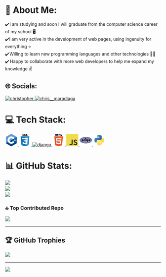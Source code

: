 # 💫 About Me:
✔️ I am studying and soon I will graduate from the computer science career of my school 🖥️<br>✔️I am very active in the development of web pages, using ingenuity for everything ⭐ <br>✔️ Willing to learn new programming languages ​​and other technologies 👨‍💻<br>✔️  Happy to collaborate with more web developers to help me expand my knowledge ✌️ 


## 🌐 Socials:
<p align="left">
<a href="https://fb.com/christopher" target="blank">
  <img align="center" src="https://raw.githubusercontent.com/rahuldkjain/github-profile-readme-generator/master/src/images/icons/Social/facebook.svg" alt="christopher" height="30" width="40" />
</a>
</a>
<a href="[https://instagram.com/chris__maradiaga](https://img.shields.io/badge/Instagram-%23E4405F.svg?logo=Instagram&logoColor=white)](https://www.instagram.com/chris__maradiaga/)" target="blank">
  <img align="center" src="https://raw.githubusercontent.com/rahuldkjain/github-profile-readme-generator/master/src/images/icons/Social/instagram.svg" 
  alt="chris__maradiaga" height="40" width="40" />
</a>
</p>

# 💻 Tech Stack:
<p align="left"> 
  <a href="https://www.w3schools.com/cpp/" target="_blank" rel="noreferrer"> 
    <img src="https://raw.githubusercontent.com/devicons/devicon/master/icons/cplusplus/cplusplus-original.svg" alt="cplusplus" width="40" height="40"/> 
  </a> 
  <a href="https://www.w3schools.com/css/" target="_blank" rel="noreferrer"> 
    <img src="https://raw.githubusercontent.com/devicons/devicon/master/icons/css3/css3-original-wordmark.svg" alt="css3" width="40" height="40"/> 
  </a> 
  <a href="https://www.djangoproject.com/" target="_blank" rel="noreferrer"> 
    <img src="https://cdn.worldvectorlogo.com/logos/django.svg" alt="django" width="40" height="40"/> 
  </a> 
  <a href="https://www.w3.org/html/" target="_blank" rel="noreferrer"> 
    <img src="https://raw.githubusercontent.com/devicons/devicon/master/icons/html5/html5-original-wordmark.svg" alt="html5" width="40" height="40"/> 
  </a> 
  <a href="https://developer.mozilla.org/en-US/docs/Web/JavaScript" target="_blank" rel="noreferrer"> 
    <img src="https://raw.githubusercontent.com/devicons/devicon/master/icons/javascript/javascript-original.svg" alt="javascript" width="40" height="40"/> 
  </a> 
  <a href="https://www.php.net" target="_blank" rel="noreferrer"> 
    <img src="https://raw.githubusercontent.com/devicons/devicon/master/icons/php/php-original.svg" alt="php" width="40" height="40"/> 
  </a> 
  <a href="https://www.python.org" target="_blank" rel="noreferrer"> 
    <img src="https://raw.githubusercontent.com/devicons/devicon/master/icons/python/python-original.svg" alt="python" width="40" height="40"/> 
  </a> 
</p>

# 📊 GitHub Stats:
![](https://github-readme-stats.vercel.app/api?username=TRIKSHOOT&theme=dark&hide_border=false&include_all_commits=false&count_private=false)<br/>
![](https://github-readme-streak-stats.herokuapp.com/?user=TRIKSHOOT&theme=dark&hide_border=false)<br/>
![](https://github-readme-stats.vercel.app/api/top-langs/?username=TRIKSHOOT&theme=dark&hide_border=false&include_all_commits=false&count_private=false&layout=compact)

### 🔝 Top Contributed Repo
![](https://github-contributor-stats.vercel.app/api?username=TRIKSHOOT&limit=5&theme=dark&combine_all_yearly_contributions=true)

---
## 🏆 GitHub Trophies
![](https://github-profile-trophy.vercel.app/?username=TRIKSHOOT&theme=radical&no-frame=false&no-bg=true&margin-w=4)

---
[![](https://visitcount.itsvg.in/api?id=TRIKSHOOT&icon=0&color=0)](https://visitcount.itsvg.in)

<!-- Proudly created with GPRM ( https://gprm.itsvg.in ) -->
<!-- Proudly created with GPRM ( https://gprm.itsvg.in ) -->
